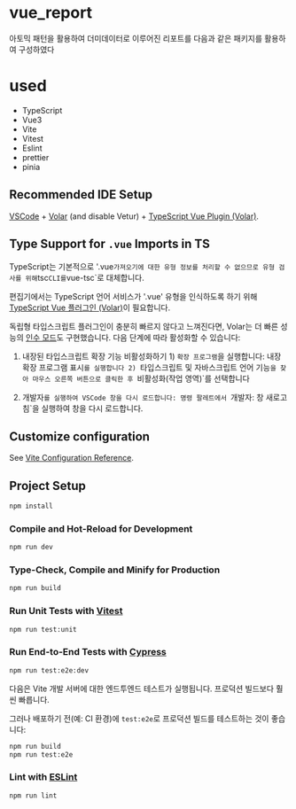 # vue_report

아토믹 패턴을 활용하여 더미데이터로 이루어진 리포트를 다음과 같은 패키지를 활용하여 구성하였다

# used
- TypeScript
- Vue3
- Vite
- Vitest
- Eslint
- prettier
- pinia

## Recommended IDE Setup

[VSCode](https://code.visualstudio.com/) + [Volar](https://marketplace.visualstudio.com/items?itemName=Vue.volar) (and disable Vetur) + [TypeScript Vue Plugin (Volar)](https://marketplace.visualstudio.com/items?itemName=Vue.vscode-typescript-vue-plugin).

## Type Support for `.vue` Imports in TS

TypeScript는 기본적으로 '.vue` 가져오기에 대한 유형 정보를 처리할 수 없으므로 유형 검사를 위해 `tsc` CLI를 `vue-tsc`로 대체합니다.

편집기에서는 TypeScript 언어 서비스가 '.vue' 유형을 인식하도록 하기 위해 [TypeScript Vue 플러그인 (Volar)](https://marketplace.visualstudio.com/items?itemName=Vue.vscode-typescript-vue-plugin)이 필요합니다.

독립형 타입스크립트 플러그인이 충분히 빠르지 않다고 느껴진다면, Volar는 더 빠른 성능의 [인수 모드](https://github.com/johnsoncodehk/volar/discussions/471#discussioncomment-1361669)도 구현했습니다. 다음 단계에 따라 활성화할 수 있습니다:

1. 내장된 타입스크립트 확장 기능 비활성화하기 1) `확장 프로그램`을 실행합니다: 내장 확장 프로그램 표시`를 실행합니다 2) `타입스크립트 및 자바스크립트 언어 기능`을 찾아 마우스 오른쪽 버튼으로 클릭한 후 `비활성화(작업 영역)`를 선택합니다

2. 개발자`를 실행하여 VSCode 창을 다시 로드합니다: 명령 팔레트에서 `개발자: 창 새로고침`을 실행하여 창을 다시 로드합니다.

## Customize configuration

See [Vite Configuration Reference](https://vitejs.dev/config/).

## Project Setup

```sh
npm install
```

### Compile and Hot-Reload for Development

```sh
npm run dev
```

### Type-Check, Compile and Minify for Production

```sh
npm run build
```

### Run Unit Tests with [Vitest](https://vitest.dev/)

```sh
npm run test:unit
```

### Run End-to-End Tests with [Cypress](https://www.cypress.io/)

```sh
npm run test:e2e:dev
```

다음은 Vite 개발 서버에 대한 엔드투엔드 테스트가 실행됩니다. 프로덕션 빌드보다 훨씬 빠릅니다.

그러나 배포하기 전(예: CI 환경)에 `test:e2e`로 프로덕션 빌드를 테스트하는 것이 좋습니다:

```sh
npm run build
npm run test:e2e
```

### Lint with [ESLint](https://eslint.org/)

```sh
npm run lint
```
